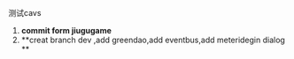 测试cavs
1. **commit form jiugugame**
2. **creat branch dev ,add greendao,add eventbus,add meteridegin dialog **

